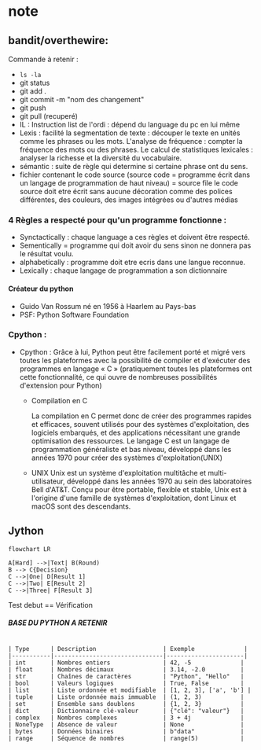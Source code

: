 # note
## bandit/overthewire: 
Commande à retenir :
* `ls -la`
*  git status
*  git add .
*  git commit -m "nom des changement"
*  git push
*  git pull (recuperé)
*  IL : Instruction list de l'ordi : dépend du language du pc en lui même
*  Lexis : facilité la segmentation de texte : découper le texte en unités comme les phrases ou les mots.
L'analyse de fréquence : compter la fréquence des mots ou des phrases.
Le calcul de statistiques lexicales : analyser la richesse et la diversité du vocabulaire.
* sémantic : suite de règle qui determine si certaine phrase ont du sens.
* fichier contenant le code source (source code = programme écrit dans un langage de programmation de haut niveau) = source file
  le code source doit etre écrit sans aucune décoration comme des polices différentes, des couleurs, des images intégrées ou d'autres médias
### 4 Règles a respecté pour qu'un programme fonctionne :

* Synctactically : chaque language a ces règles et doivent être respecté.
* Sementically = programme qui doit avoir du sens sinon ne donnera pas le résultat voulu.
* alphabetically : programme doit etre ecris dans une langue reconnue.
* Lexically : ​chaque langage de programmation a son dictionnaire
#### Créateur du python
* Guido Van Rossum né en 1956 à Haarlem au Pays-bas
* PSF: Python Software Foundation
### Cpython :
* Cpython : Grâce à lui, Python peut être facilement porté et migré vers toutes les plateformes avec la possibilité de compiler et d'exécuter des programmes en langage « C » (pratiquement toutes les plateformes ont cette fonctionnalité, ce qui ouvre de nombreuses possibilités d'extension pour Python)

  * Compilation en C 

    La compilation en C permet donc de créer des programmes rapides et efficaces, souvent utilisés pour des systèmes d'exploitation, des logiciels embarqués, et des applications nécessitant une grande optimisation des ressources.
    Le langage C est un langage de programmation généraliste et bas niveau, développé dans les années 1970 pour créer des systèmes d'exploitation(UNIX)
  * UNIX
      Unix est un système d'exploitation multitâche et multi-utilisateur, développé dans les années 1970 au sein des laboratoires Bell d'AT&T. Conçu pour être portable, flexible et stable, Unix est à l'origine d'une famille de systèmes d'exploitation, dont Linux et macOS sont des descendants.  
## Jython

```mermaid
flowchart LR

A[Hard] -->|Text| B(Round)
B --> C{Decision}
C -->|One| D[Result 1]
C -->|Two| E[Result 2]
C -->|Three| F[Result 3]
```
Test debut
== Vérification


##### BASE DU PYTHON A RETENIR
```pandas

| Type      | Description                   | Exemple              |
|-----------|-------------------------------|----------------------|
| int       | Nombres entiers               | 42, -5              |
| float     | Nombres décimaux              | 3.14, -2.0          |
| str       | Chaînes de caractères         | "Python", "Hello"   |
| bool      | Valeurs logiques              | True, False         |
| list      | Liste ordonnée et modifiable  | [1, 2, 3], ['a', 'b'] |
| tuple     | Liste ordonnée mais immuable  | (1, 2, 3)           |
| set       | Ensemble sans doublons        | {1, 2, 3}           |
| dict      | Dictionnaire clé-valeur       | {"clé": "valeur"}   |
| complex   | Nombres complexes             | 3 + 4j              |
| NoneType  | Absence de valeur             | None                |
| bytes     | Données binaires              | b"data"             |
| range     | Séquence de nombres           | range(5)            |






